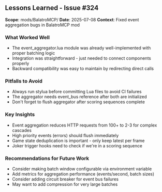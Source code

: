 ## Lessons Learned - Issue #324
**Scope**: mods/BalatroMCP/
**Date**: 2025-07-08
**Context**: Fixed event aggregation bugs in BalatroMCP mod

### What Worked Well
- The event_aggregator.lua module was already well-implemented with proper batching logic
- Integration was straightforward - just needed to connect components properly
- Backward compatibility was easy to maintain by redirecting direct calls

### Pitfalls to Avoid
- Always run stylua before committing Lua files to avoid CI failures
- The aggregator needs event_bus reference after both are initialized
- Don't forget to flush aggregator after scoring sequences complete

### Key Insights
- Event aggregation reduces HTTP requests from 100+ to 2-3 for complex cascades
- High priority events (errors) should flush immediately
- Game state deduplication is important - only keep latest per frame
- Joker trigger hooks need to check if we're in a scoring sequence

### Recommendations for Future Work
- Consider making batch window configurable via environment variable
- Add metrics for aggregation performance (events/second, batch sizes)
- Consider adding circuit breaker for event bus failures
- May want to add compression for very large batches